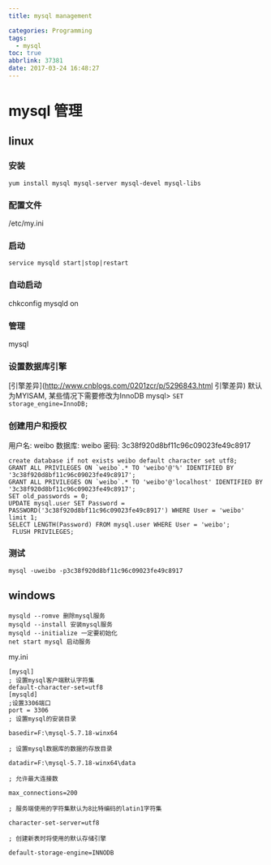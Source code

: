 ```yaml
---
title: mysql management

categories: Programming
tags:
  - mysql
toc: true
abbrlink: 37381
date: 2017-03-24 16:48:27
---
```



# mysql 管理
## linux
### 安装

`yum install mysql mysql-server mysql-devel mysql-libs`

### 配置文件
/etc/my.ini

### 启动
`service mysqld start|stop|restart`

### 自动启动
chkconfig mysqld on

### 管理
mysql

### 设置数据库引擎
[引擎差异](http://www.cnblogs.com/0201zcr/p/5296843.html 引擎差异)
默认为MYISAM, 某些情况下需要修改为InnoDB
mysql> `SET storage_engine=InnoDB;`

### 创建用户和授权
用户名: weibo
数据库: weibo
密码: 3c38f920d8bf11c96c09023fe49c8917
~~~~~~~~~~~~~~~~~~~~~~~~~~
create database if not exists weibo default character set utf8;
GRANT ALL PRIVILEGES ON `weibo`.* TO 'weibo'@'%' IDENTIFIED BY '3c38f920d8bf11c96c09023fe49c8917';
GRANT ALL PRIVILEGES ON `weibo`.* TO 'weibo'@'localhost' IDENTIFIED BY '3c38f920d8bf11c96c09023fe49c8917';
SET old_passwords = 0; 
UPDATE mysql.user SET Password = PASSWORD('3c38f920d8bf11c96c09023fe49c8917') WHERE User = 'weibo' limit 1;
SELECT LENGTH(Password) FROM mysql.user WHERE User = 'weibo';
 FLUSH PRIVILEGES;
~~~~~~~~~~~~~~~~~~~~~~~~~~

### 测试
`mysql -uweibo -p3c38f920d8bf11c96c09023fe49c8917`


## windows

```
mysqld --romve 删除mysql服务
mysqld --install 安装mysql服务
mysqld --initialize 一定要初始化
net start mysql 启动服务
```
my.ini
```
[mysql]
; 设置mysql客户端默认字符集
default-character-set=utf8
[mysqld]
;设置3306端口
port = 3306
; 设置mysql的安装目录

basedir=F:\mysql-5.7.18-winx64

; 设置mysql数据库的数据的存放目录

datadir=F:\mysql-5.7.18-winx64\data

; 允许最大连接数

max_connections=200

; 服务端使用的字符集默认为8比特编码的latin1字符集

character-set-server=utf8

; 创建新表时将使用的默认存储引擎

default-storage-engine=INNODB
```